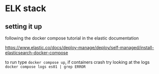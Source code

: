 # ELK stack

## setting it up
following the docker compose tutorial in the elastic documentation

https://www.elastic.co/docs/deploy-manage/deploy/self-managed/install-elasticsearch-docker-compose

to run type `docker compose up`, if containers crash try looking at the logs `docker compose logs es01 | grep ERROR`

